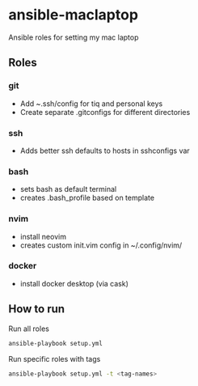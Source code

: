 # ansible-maclaptop

Ansible roles for setting my mac laptop

## Roles

### git

 * Add ~.ssh/config for tiq and personal keys
 * Create separate .gitconfigs for different directories

### ssh

 * Adds better ssh defaults to hosts in sshconfigs var 

### bash

 * sets bash as default terminal
 * creates .bash_profile based on template

### nvim

 * install neovim
 * creates custom init.vim config in ~/.config/nvim/

### docker
 * install docker desktop (via cask)

## How to run

Run all roles
```bash
ansible-playbook setup.yml
```

Run specific roles with tags
```bash
ansible-playbook setup.yml -t <tag-names>
```
